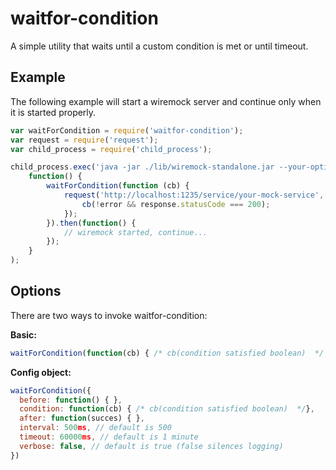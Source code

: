 waitfor-condition
=========

A simple utility that waits until a custom condition is met or until timeout.

## Example

The following example will start a wiremock server and continue only when it is started properly.

```javascript
var waitForCondition = require('waitfor-condition');
var request = require('request');
var child_process = require('child_process');

child_process.exec('java -jar ./lib/wiremock-standalone.jar --your-options', 
    function() {
        waitForCondition(function (cb) {
            request('http://localhost:1235/service/your-mock-service', function (error, response) {
                cb(!error && response.statusCode === 200);
            });
        }).then(function() {
            // wiremock started, continue...
        });
    }
);
```

## Options

There are two ways to invoke waitfor-condition:

**Basic:**

```javascript
waitForCondition(function(cb) { /* cb(condition satisfied boolean)  */ }, [timeoutMs], [intervalMs])
```

**Config object:**

```javascript
waitForCondition({
  before: function() { },
  condition: function(cb) { /* cb(condition satisfied boolean)  */},
  after: function(succes) { },
  interval: 500ms, // default is 500
  timeout: 60000ms, // default is 1 minute
  verbose: false, // default is true (false silences logging)
})
```
